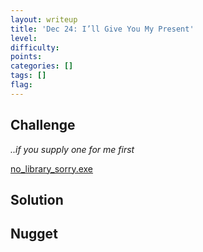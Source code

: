 ```yaml
---
layout: writeup
title: 'Dec 24: I’ll Give You My Present'
level: 
difficulty: 
points: 
categories: []
tags: []
flag: 
---
```

## Challenge

*..if you supply one for me first*

[no\_library\_sorry.exe](writeupfiles/no_library_sorry.exe)

## Solution

## Nugget

